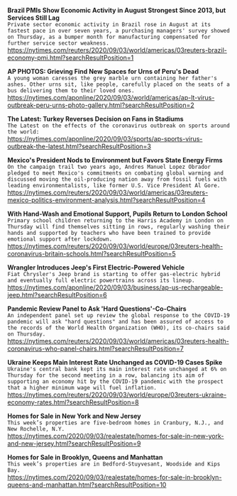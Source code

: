 **Brazil PMIs Show Economic Activity in August Strongest Since 2013, but Services Still Lag**\
`Private sector economic activity in Brazil rose in August at its fastest pace in over seven years, a purchasing managers' survey showed on Thursday, as a bumper month for manufacturing compensated for further service sector weakness.`\
https://nytimes.com/reuters/2020/09/03/world/americas/03reuters-brazil-economy-pmi.html?searchResultPosition=1

**AP PHOTOS: Grieving Find New Spaces for Urns of Peru's Dead**\
`A young woman caresses the grey marble urn containing her father's ashes. Other urns sit, like people, carefully placed on the seats of a bus delivering them to their loved ones.`\
https://nytimes.com/aponline/2020/09/03/world/americas/ap-lt-virus-outbreak-peru-urns-photo-gallery.html?searchResultPosition=2

**The Latest: Turkey Reverses Decision on Fans in Stadiums**\
`The Latest on the effects of the coronavirus outbreak on sports around the world:`\
https://nytimes.com/aponline/2020/09/03/sports/ap-sports-virus-outbreak-the-latest.html?searchResultPosition=3

**Mexico's President Nods to Environment but Favors State Energy Firms**\
`On the campaign trail two years ago, Andres Manuel Lopez Obrador pledged to meet Mexico's commitments on combating global warming and discussed moving the oil-producing nation away from fossil fuels with leading environmentalists, like former U.S. Vice President Al Gore.`\
https://nytimes.com/reuters/2020/09/03/world/americas/03reuters-mexico-politics-environment-analysis.html?searchResultPosition=4

**With Hand-Wash and Emotional Support, Pupils Return to London School**\
`Primary school children returning to the Harris Academy in London on Thursday will find themselves sitting in rows, regularly washing their hands and supported by teachers who have been trained to provide emotional support after lockdown. `\
https://nytimes.com/reuters/2020/09/03/world/europe/03reuters-health-coronavirus-britain-schools.html?searchResultPosition=5

**Wrangler Introduces Jeep's First Electric-Powered Vehicle**\
`Fiat Chrysler's Jeep brand is starting to offer gas-electric hybrid and eventually full electric powertrains across its lineup. `\
https://nytimes.com/aponline/2020/09/03/business/ap-us-rechargeable-jeep.html?searchResultPosition=6

**Pandemic Review Panel to Ask 'Hard Questions'-Co-Chairs**\
`An independent panel set up review the global response to the COVID-19 pandemic will ask "hard questions" and has been assured of access to the records of the World Health Organization (WHO), its co-chairs said on Thursday.`\
https://nytimes.com/reuters/2020/09/03/world/americas/03reuters-health-coronavirus-who-panel-chairs.html?searchResultPosition=7

**Ukraine Keeps Main Interest Rate Unchanged as COVID-19 Cases Spike**\
`Ukraine's central bank kept its main interest rate unchanged at 6% on Thursday for the second meeting in a row, balancing its aim of supporting an economy hit by the COVID-19 pandemic with the prospect that a higher minimum wage will fuel inflation.`\
https://nytimes.com/reuters/2020/09/03/world/europe/03reuters-ukraine-economy-rates.html?searchResultPosition=8

**Homes for Sale in New York and New Jersey**\
`This week’s properties are five-bedroom homes in Cranbury, N.J., and New Rochelle, N.Y.`\
https://nytimes.com/2020/09/03/realestate/homes-for-sale-in-new-york-and-new-jersey.html?searchResultPosition=9

**Homes for Sale in Brooklyn, Queens and Manhattan**\
`This week’s properties are in Bedford-Stuyvesant, Woodside and Kips Bay.`\
https://nytimes.com/2020/09/03/realestate/homes-for-sale-in-brooklyn-queens-and-manhattan.html?searchResultPosition=10

